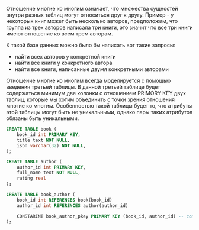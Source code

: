 Отношение многие ко многим означает, что множества сущностей внутри разных таблиц могут относиться друг к другу. Пример - у некоторых книг может быть несколько авторов, предположим, что группа из трех авторов написала три книги, это значит что все три книги имеют отношение ко всем трем авторам. 

К такой базе данных можно было бы написать вот такие запросы:
* найти всех авторов у конкретной книги
* найти все книги у конкретного автора
* найти все книги, написанные двумя конкретными авторами

Отношение многие ко многим всегда моделируется с помощью введения третьей таблицы. В данной третьей таблице будет содержаться минимум две колонки с отношением PRIMORY KEY двух таблиц, которые мы хотим объединить с точки зрения отношения многие ко многим. Особенностью такой таблицы будет то, что атрибуты этой таблицы могут быть не уникальными, однако пары таких атрибутов обязаны быть уникальными.

```sql
CREATE TABLE book (
	book_id int PRIMARY KEY,
	title text NOT NULL,
	isbn varchar(32) NOT NULL,
);

CREATE TABLE author (
	author_id int PRIMARY KEY,
	full_name text NOT NULL,
	rating real
);

CREATE TABLE book_author (
	book_id int REFERENCES book(book_id)
	author_id int REFERENCES author(author_id)
	
	CONSTARINT book_author_pkey PRIMARY KEY (book_id, author_id) -- composite key
);
```